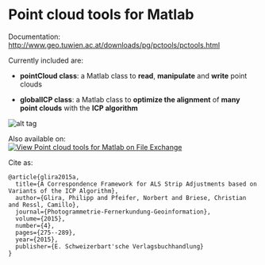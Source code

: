 # Point cloud tools for Matlab
Documentation: http://www.geo.tuwien.ac.at/downloads/pg/pctools/pctools.html

Currently included are:

* **pointCloud class**: a Matlab class to **read**, **manipulate** and **write** point clouds

* **globalICP class**: a Matlab class to **optimize the alignment** of **many point clouds** with the **ICP algorithm**

![alt tag](http://www.geo.tuwien.ac.at/downloads/pg/pctools/img/PointCloudToolsSmall.png)

Also available on:  
[![View Point cloud tools for Matlab on File Exchange](https://www.mathworks.com/matlabcentral/images/matlab-file-exchange.svg)](https://de.mathworks.com/matlabcentral/fileexchange/54412-point-cloud-tools-for-matlab)

Cite as:
```
@article{glira2015a,
  title={A Correspondence Framework for ALS Strip Adjustments based on Variants of the ICP Algorithm},
  author={Glira, Philipp and Pfeifer, Norbert and Briese, Christian and Ressl, Camillo},
  journal={Photogrammetrie-Fernerkundung-Geoinformation},
  volume={2015},
  number={4},
  pages={275--289},
  year={2015},
  publisher={E. Schweizerbart'sche Verlagsbuchhandlung}
}
```

